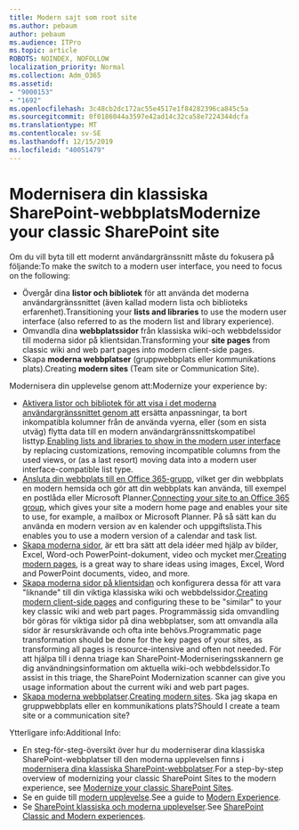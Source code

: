 ```yaml
---
title: Modern sajt som root site
ms.author: pebaum
author: pebaum
ms.audience: ITPro
ms.topic: article
ROBOTS: NOINDEX, NOFOLLOW
localization_priority: Normal
ms.collection: Adm_O365
ms.assetid:
- "9000153"
- "1692"
ms.openlocfilehash: 3c48cb2dc172ac55e4517e1f84282396ca845c5a
ms.sourcegitcommit: 0f0186044a3597e42ad14c32ca58e7224344dcfa
ms.translationtype: MT
ms.contentlocale: sv-SE
ms.lasthandoff: 12/15/2019
ms.locfileid: "40051479"
---
```

# <a name="modernize-your-classic-sharepoint-site"></a><span data-ttu-id="c13aa-102">Modernisera din klassiska SharePoint-webbplats</span><span class="sxs-lookup"><span data-stu-id="c13aa-102">Modernize your classic SharePoint site</span></span>

<span data-ttu-id="c13aa-103">Om du vill byta till ett modernt användargränssnitt måste du fokusera på följande:</span><span class="sxs-lookup"><span data-stu-id="c13aa-103">To make the switch to a modern user interface, you need to focus on the following:</span></span>

- <span data-ttu-id="c13aa-104">Övergår dina **listor och bibliotek** för att använda det moderna användargränssnittet (även kallad modern lista och biblioteks erfarenhet).</span><span class="sxs-lookup"><span data-stu-id="c13aa-104">Transitioning your **lists and libraries** to use the modern user interface (also referred to as the modern list and library experience).</span></span>
- <span data-ttu-id="c13aa-105">Omvandla dina **webbplatssidor** från klassiska wiki-och webbdelssidor till moderna sidor på klientsidan.</span><span class="sxs-lookup"><span data-stu-id="c13aa-105">Transforming your **site pages** from classic wiki and web part pages into modern client-side pages.</span></span>
- <span data-ttu-id="c13aa-106">Skapa **moderna webbplatser** (gruppwebbplats eller kommunikations plats).</span><span class="sxs-lookup"><span data-stu-id="c13aa-106">Creating **modern sites** (Team site or Communication Site).</span></span>

<span data-ttu-id="c13aa-107">Modernisera din upplevelse genom att:</span><span class="sxs-lookup"><span data-stu-id="c13aa-107">Modernize your experience by:</span></span>
- <span data-ttu-id="c13aa-108">[Aktivera listor och bibliotek för att visa i det moderna användargränssnittet genom att](https://docs.microsoft.com/sharepoint/dev/transform/modernize-userinterface-lists-and-libraries) ersätta anpassningar, ta bort inkompatibla kolumner från de använda vyerna, eller (som en sista utväg) flytta data till en modern användargränssnittskompatibel listtyp.</span><span class="sxs-lookup"><span data-stu-id="c13aa-108">[Enabling lists and libraries to show in the modern user interface](https://docs.microsoft.com/sharepoint/dev/transform/modernize-userinterface-lists-and-libraries) by replacing customizations, removing incompatible columns from the used views, or (as a last resort) moving data into a modern user interface-compatible list type.</span></span>
- <span data-ttu-id="c13aa-109">[Ansluta din webbplats till en Office 365-grupp](https://docs.microsoft.com/sharepoint/dev/transform/modernize-connect-to-office365-group), vilket ger din webbplats en modern hemsida och gör att din webbplats kan använda, till exempel en postlåda eller Microsoft Planner.</span><span class="sxs-lookup"><span data-stu-id="c13aa-109">[Connecting your site to an Office 365 group](https://docs.microsoft.com/sharepoint/dev/transform/modernize-connect-to-office365-group), which gives your site a modern home page and enables your site to use, for example, a mailbox or Microsoft Planner.</span></span> <span data-ttu-id="c13aa-110">På så sätt kan du använda en modern version av en kalender och uppgiftslista.</span><span class="sxs-lookup"><span data-stu-id="c13aa-110">This enables you to use a modern version of a calendar and task list.</span></span>
- <span data-ttu-id="c13aa-111">[Skapa moderna sidor](https://support.office.com/article/create-and-use-modern-pages-on-a-sharepoint-site-b3d46deb-27a6-4b1e-87b8-df851e503dec), är ett bra sätt att dela idéer med hjälp av bilder, Excel, Word-och PowerPoint-dokument, video och mycket mer.</span><span class="sxs-lookup"><span data-stu-id="c13aa-111">[Creating modern pages](https://support.office.com/article/create-and-use-modern-pages-on-a-sharepoint-site-b3d46deb-27a6-4b1e-87b8-df851e503dec), is a great way to share ideas using images, Excel, Word and PowerPoint documents, video, and more.</span></span>
- <span data-ttu-id="c13aa-112">[Skapa moderna sidor på klientsidan](https://docs.microsoft.com/sharepoint/dev/transform/modernize-userinterface-site-pages) och konfigurera dessa för att vara "liknande" till din viktiga klassiska wiki och webbdelssidor.</span><span class="sxs-lookup"><span data-stu-id="c13aa-112">[Creating modern client-side pages](https://docs.microsoft.com/sharepoint/dev/transform/modernize-userinterface-site-pages) and configuring these to be "similar" to your key classic wiki and web part pages.</span></span> <span data-ttu-id="c13aa-113">Programmässig sida omvandling bör göras för viktiga sidor på dina webbplatser, som att omvandla alla sidor är resurskrävande och ofta inte behövs.</span><span class="sxs-lookup"><span data-stu-id="c13aa-113">Programmatic page transformation should be done for the key pages of your sites, as transforming all pages is resource-intensive and often not needed.</span></span> <span data-ttu-id="c13aa-114">För att hjälpa till i denna triage kan SharePoint-Moderniseringsskannern ge dig användningsinformation om aktuella wiki-och webbdelssidor.</span><span class="sxs-lookup"><span data-stu-id="c13aa-114">To assist in this triage, the SharePoint Modernization scanner can give you usage information about the current wiki and web part pages.</span></span>
- <span data-ttu-id="c13aa-115">[Skapa moderna webbplatser](https://support.office.com/article/create-a-team-site-in-sharepoint-ef10c1e7-15f3-42a3-98aa-b5972711777d).</span><span class="sxs-lookup"><span data-stu-id="c13aa-115">[Creating modern sites](https://support.office.com/article/create-a-team-site-in-sharepoint-ef10c1e7-15f3-42a3-98aa-b5972711777d).</span></span> <span data-ttu-id="c13aa-116">Ska jag skapa en gruppwebbplats eller en kommunikations plats?</span><span class="sxs-lookup"><span data-stu-id="c13aa-116">Should I create a team site or a communication site?</span></span>

<span data-ttu-id="c13aa-117">Ytterligare info:</span><span class="sxs-lookup"><span data-stu-id="c13aa-117">Additional Info:</span></span> 
- <span data-ttu-id="c13aa-118">En steg-för-steg-översikt över hur du moderniserar dina klassiska SharePoint-webbplatser till den moderna upplevelsen finns i [modernisera dina klassiska SharePoint-webbplatser](https://docs.microsoft.com/sharepoint/dev/transform/modernize-classic-sites).</span><span class="sxs-lookup"><span data-stu-id="c13aa-118">For a step-by-step overview of modernizing your classic SharePoint Sites to the modern experience, see [Modernize your classic SharePoint Sites](https://docs.microsoft.com/sharepoint/dev/transform/modernize-classic-sites).</span></span>
- <span data-ttu-id="c13aa-119">Se en guide till [modern upplevelse](https://docs.microsoft.com/sharepoint/guide-to-sharepoint-modern-experience).</span><span class="sxs-lookup"><span data-stu-id="c13aa-119">See a guide to [Modern Experience](https://docs.microsoft.com/sharepoint/guide-to-sharepoint-modern-experience).</span></span>
- <span data-ttu-id="c13aa-120">Se [SharePoint klassiska och moderna upplevelser](https://support.office.com/article/sharepoint-classic-and-modern-experiences-5725c103-505d-4a6e-9350-300d3ec7d73f).</span><span class="sxs-lookup"><span data-stu-id="c13aa-120">See [SharePoint Classic and Modern experiences](https://support.office.com/article/sharepoint-classic-and-modern-experiences-5725c103-505d-4a6e-9350-300d3ec7d73f).</span></span> 




